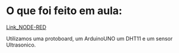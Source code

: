 # O que foi feito em aula:

[Link_NODE-RED](https://nodered.org/docs/getting-started/local)

Utilizamos uma protoboard, um ArduinoUNO um DHT11 e um sensor Ultrasonico.

